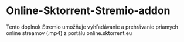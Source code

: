 # Online-Sktorrent-Stremio-addon
Tento doplnok Stremio umožňuje vyhľadávanie a prehrávanie priamych online streamov (.mp4) z portálu online.sktorrent.eu
